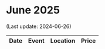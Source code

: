 # June 2025

(Last update: 2024-06-26)

| Date | Event | Location | Price |
| ---- | ----- | -------- | ----- |